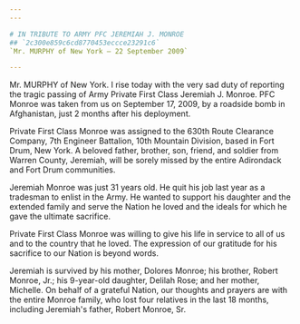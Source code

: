 ```yaml
---
---

# IN TRIBUTE TO ARMY PFC JEREMIAH J. MONROE
## `2c300e859c6cd8770453eccce23291c6`
`Mr. MURPHY of New York — 22 September 2009`

---
```



Mr. MURPHY of New York. I rise today with the very sad duty of 
reporting the tragic passing of Army Private First Class Jeremiah J. 
Monroe. PFC Monroe was taken from us on September 17, 2009, by a 
roadside bomb in Afghanistan, just 2 months after his deployment.

Private First Class Monroe was assigned to the 630th Route Clearance 
Company, 7th Engineer Battalion, 10th Mountain Division, based in Fort 
Drum, New York. A beloved father, brother, son, friend, and soldier 
from Warren County, Jeremiah, will be sorely missed by the entire 
Adirondack and Fort Drum communities.



Jeremiah Monroe was just 31 years old. He quit his job last year as a 
tradesman to enlist in the Army. He wanted to support his daughter and 
the extended family and serve the Nation he loved and the ideals for 
which he gave the ultimate sacrifice.

Private First Class Monroe was willing to give his life in service to 
all of us and to the country that he loved. The expression of our 
gratitude for his sacrifice to our Nation is beyond words.

Jeremiah is survived by his mother, Dolores Monroe; his brother, 
Robert Monroe, Jr.; his 9-year-old daughter, Delilah Rose; and her 
mother, Michelle. On behalf of a grateful Nation, our thoughts and 
prayers are with the entire Monroe family, who lost four relatives in 
the last 18 months, including Jeremiah's father, Robert Monroe, Sr.

